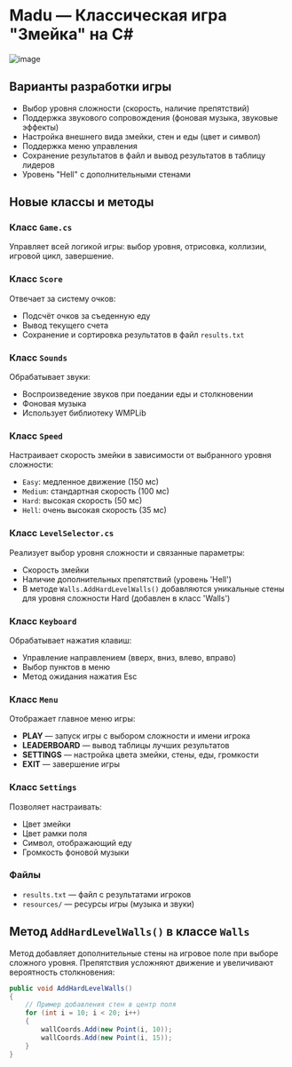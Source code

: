 # Madu — Классическая игра "Змейка" на C#

![image](https://github.com/user-attachments/assets/a42d3b0d-3fdb-4676-a32a-b68ead154a76)

## Варианты разработки игры

- Выбор уровня сложности (скорость, наличие препятствий)
- Поддержка звукового сопровождения (фоновая музыка, звуковые эффекты)
- Настройка внешнего вида змейки, стен и еды (цвет и символ)
- Поддержка меню управления
- Сохранение результатов в файл и вывод результатов в таблицу лидеров
- Уровень "Hell" с дополнительными стенами

## Новые классы и методы

### Класс `Game.cs`
Управляет всей логикой игры: выбор уровня, отрисовка, коллизии, игровой цикл, завершение.

### Класс `Score`
Отвечает за систему очков:
- Подсчёт очков за съеденную еду
- Вывод текущего счета
- Сохранение и сортировка результатов в файл `results.txt`

### Класс `Sounds`
Обрабатывает звуки:
- Воспроизведение звуков при поедании еды и столкновении
- Фоновая музыка
- Использует библиотеку WMPLib

### Класс `Speed`
Настраивает скорость змейки в зависимости от выбранного уровня сложности:
- `Easy`: медленное движение (150 мс)
- `Medium`: стандартная скорость (100 мс)
- `Hard`: высокая скорость (50 мс)
- `Hell`: очень высокая скорость (35 мс)

### Класс `LevelSelector.cs`
Реализует выбор уровня сложности и связанные параметры:
- Скорость змейки
- Наличие дополнительных препятствий (уровень 'Hell')
- В методе `Walls.AddHardLevelWalls()` добавляются уникальные стены для уровня сложности Hard (добавлен в класс 'Walls')

### Класс `Keyboard`
Обрабатывает нажатия клавиш:
- Управление направлением (вверх, вниз, влево, вправо)
- Выбор пунктов в меню
- Метод ожидания нажатия Esc

### Класс `Menu`
Отображает главное меню игры:
- **PLAY** — запуск игры с выбором сложности и имени игрока
- **LEADERBOARD** — вывод таблицы лучших результатов
- **SETTINGS** — настройка цвета змейки, стены, еды, громкости
- **EXIT** — завершение игры

### Класс `Settings`
Позволяет настраивать:
- Цвет змейки
- Цвет рамки поля
- Символ, отображающий еду
- Громкость фоновой музыки

### Файлы
- `results.txt` — файл с результатами игроков
- `resources/` — ресурсы игры (музыка и звуки)

## Метод `AddHardLevelWalls()` в классе `Walls`
Метод добавляет дополнительные стены на игровое поле при выборе сложного уровня. Препятствия усложняют движение и увеличивают вероятность столкновения:
```csharp
public void AddHardLevelWalls()
{
    // Пример добавления стен в центр поля
    for (int i = 10; i < 20; i++)
    {
        wallCoords.Add(new Point(i, 10));
        wallCoords.Add(new Point(i, 15));
    }
}
